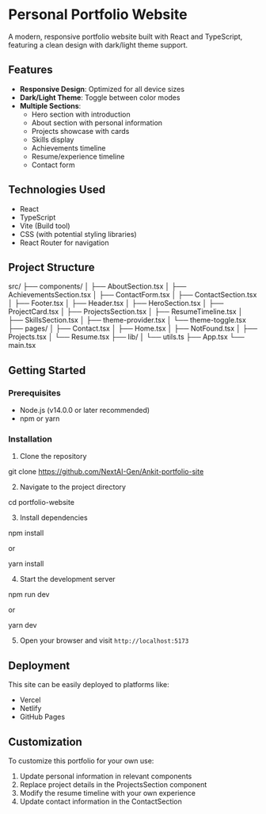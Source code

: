 # Personal Portfolio Website

A modern, responsive portfolio website built with React and TypeScript, featuring a clean design with dark/light theme support.

## Features

- **Responsive Design**: Optimized for all device sizes
- **Dark/Light Theme**: Toggle between color modes
- **Multiple Sections**:
  - Hero section with introduction
  - About section with personal information
  - Projects showcase with cards
  - Skills display
  - Achievements timeline
  - Resume/experience timeline
  - Contact form

## Technologies Used

- React
- TypeScript
- Vite (Build tool)
- CSS (with potential styling libraries)
- React Router for navigation

## Project Structure


src/
├── components/
│   ├── AboutSection.tsx
│   ├── AchievementsSection.tsx
│   ├── ContactForm.tsx
│   ├── ContactSection.tsx
│   ├── Footer.tsx
│   ├── Header.tsx
│   ├── HeroSection.tsx
│   ├── ProjectCard.tsx
│   ├── ProjectsSection.tsx
│   ├── ResumeTimeline.tsx
│   ├── SkillsSection.tsx
│   ├── theme-provider.tsx
│   └── theme-toggle.tsx
├── pages/
│   ├── Contact.tsx
│   ├── Home.tsx
│   ├── NotFound.tsx
│   ├── Projects.tsx
│   └── Resume.tsx
├── lib/
│   └── utils.ts
├── App.tsx
└── main.tsx



## Getting Started

### Prerequisites

- Node.js (v14.0.0 or later recommended)
- npm or yarn

### Installation

1. Clone the repository

git clone https://github.com/NextAI-Gen/Ankit-portfolio-site



2. Navigate to the project directory

cd portfolio-website



3. Install dependencies

npm install


or

yarn install



4. Start the development server

npm run dev


or

yarn dev



5. Open your browser and visit `http://localhost:5173`

## Deployment

This site can be easily deployed to platforms like:
- Vercel
- Netlify
- GitHub Pages

## Customization

To customize this portfolio for your own use:
1. Update personal information in relevant components
2. Replace project details in the ProjectsSection component
3. Modify the resume timeline with your own experience
4. Update contact information in the ContactSection


